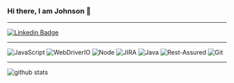 ### Hi there, I am Johnson 👋

---------------------
<a href="https://www.linkedin.com/in/johnsonesta/">
   <img alt="Linkedin Badge" src="https://img.shields.io/badge/-johnsonesta-blue?style=flat&amp;logo=Linkedin&amp;logoColor=white&amp;link=https://www.linkedin.com/in/johnsonesta/" style="max-width:100%;">
  </a>

------------------
<img alt="JavaScript" src="https://img.shields.io/badge/JavaScript-F7DF1E?logo=javascript&logoColor=white&style=for-the-badge" /> <img alt="WebDriverIO" src="https://img.shields.io/badge/WebDriverIO-EA5906.svg?&amp;style=for-the-badge&amp;logo=WebdriverIO&amp;logoColor=white" style="max-width:100%;"> <img alt="Node" src="https://img.shields.io/badge/-Node.js-%23339933?&amp;style=for-the-badge&amp;logo=Node.js&amp;logoColor=white" style="max-width:100%;"> <img alt="JIRA" src="https://img.shields.io/badge/-JIRA-%230052CC?&amp;style=for-the-badge&amp;logo=JIRA&amp;logoColor=white" style="max-width:100%;"> <img alt="Java" src="https://img.shields.io/badge/-Java-%23007396?&amp;style=for-the-badge&amp;logo=Java&amp;logoColor=white" style="max-width:100%;"> <img alt="Rest-Assured" src="https://img.shields.io/badge/-Rest%20Assured-4BA82E?&amp;style=for-the-badge&amp;logo=Java&amp;logoColor=white" style="max-width:100%;"> <img alt="Git" src="https://img.shields.io/badge/git%20-%23F05032.svg?&amp;style=for-the-badge&amp;logo=git&amp;logoColor=white" style="max-width:100%;"> 

------------------
![github stats](https://github-readme-stats.vercel.app/api?username=jonn-set)

<!--
**jonn-set/jonn-set** is a ✨ _special_ ✨ repository because its `README.md` (this file) appears on your GitHub profile.

Here are some ideas to get you started:

- 🔭 I’m currently working on ...
- 🌱 I’m currently learning ...
- 👯 I’m looking to collaborate on ...
- 🤔 I’m looking for help with ...
- 💬 Ask me about ...
- 📫 How to reach me: ...
- 😄 Pronouns: ...
- ⚡ Fun fact: ...
-->
